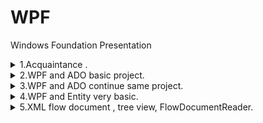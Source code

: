 # WPF
 Windows Foundation Presentation


<details><summary> 1.Acquaintance .  </summary><p>

---

[WPF all markup types basics example](CW/lesson_01/WpfApp1 "CW\lesson_01\WpfApp1")   

---

</p></details>

<details><summary> 2.WPF and ADO basic project. </summary><p>

---

[INotifyPropertyChanged Metanit Guide](https://metanit.com/sharp/wpf/11.2.php "https://metanit.com/sharp/wpf/11.2.php")   

[WPF and ADO.Net(Models) example](CW/lesson_02/DeanOffice "CW\lesson_02\DeanOffice")   

[WPF Calculator example](HW/lesson_02/Calculator "HW\lesson_02\Calculator")   

---

</p></details>

<details><summary> 3.WPF and ADO continue same project. </summary><p>

---

[WPF and ADO.Net(Models) example](CW/lesson_02/DeanOffice "CW\lesson_02\DeanOffice")   

---

</p></details>

<details><summary> 4.WPF and Entity very basic. </summary><p>

---

[WPF list view , bindings , INotifyPropertyChanged and Entity Framework basics](CW/lesson_04/DeliveryService "CW\lesson_04\DeliveryService")   

---

</p></details>

<details><summary> 5.XML flow document , tree view, FlowDocumentReader. </summary><p>

---

[WPF tree view , FlowDocumentReader](CW/lesson_05/DocumentReader "CW\lesson_05\DocumentReader")   

[WPF tree view , FlowDocumentReader](HW/lesson_05/CookRecipes "CW\lesson_05\CookRecipes")   

---

</p></details>

